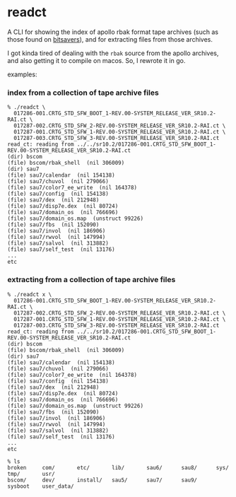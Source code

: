 # readct

A CLI for showing the index of apollo rbak format tape archives (such as those found on [bitsavers](http://bitsavers.org/bits/Apollo/SR10.4/)), and for extracting files from those archives.

I got kinda tired of dealing with the `rbak` source from the apollo archives, and also getting it to compile on macos.  So, I rewrote it in go.

examples:

### index from a collection of tape archive files

```
% ./readct \
  017286-001.CRTG_STD_SFW_BOOT_1-REV.00-SYSTEM_RELEASE_VER_SR10.2-RAI.ct \
  017287-002.CRTG_STD_SFW_2-REV.00-SYSTEM_RELEASE_VER_SR10.2-RAI.ct \
  017287-001.CRTG_STD_SFW_1-REV.00-SYSTEM_RELEASE_VER_SR10.2-RAI.ct \
  017287-003.CRTG_STD_SFW_3-REV.00-SYSTEM_RELEASE_VER_SR10.2-RAI.ct
read_ct: reading from ../../sr10.2/017286-001.CRTG_STD_SFW_BOOT_1-REV.00-SYSTEM_RELEASE_VER_SR10.2-RAI.ct
(dir) bscom
(file) bscom/rbak_shell  (nil 306009)
(dir) sau7
(file) sau7/calendar  (nil 154138)
(file) sau7/chuvol  (nil 279066)
(file) sau7/color7_ee_write  (nil 164378)
(file) sau7/config  (nil 154138)
(file) sau7/dex  (nil 212948)
(file) sau7/disp7e.dex  (nil 80724)
(file) sau7/domain_os  (nil 766696)
(file) sau7/domain_os.map  (unstruct 99226)
(file) sau7/fbs  (nil 152090)
(file) sau7/invol  (nil 186906)
(file) sau7/rwvol  (nil 147994)
(file) sau7/salvol  (nil 313882)
(file) sau7/self_test  (nil 13176) 
...
etc
```

### extracting from a collection of tape archive files

```
% ./readct x \
  017286-001.CRTG_STD_SFW_BOOT_1-REV.00-SYSTEM_RELEASE_VER_SR10.2-RAI.ct \
  017287-002.CRTG_STD_SFW_2-REV.00-SYSTEM_RELEASE_VER_SR10.2-RAI.ct \
  017287-001.CRTG_STD_SFW_1-REV.00-SYSTEM_RELEASE_VER_SR10.2-RAI.ct \
  017287-003.CRTG_STD_SFW_3-REV.00-SYSTEM_RELEASE_VER_SR10.2-RAI.ct
read_ct: reading from ../../sr10.2/017286-001.CRTG_STD_SFW_BOOT_1-REV.00-SYSTEM_RELEASE_VER_SR10.2-RAI.ct
(dir) bscom
(file) bscom/rbak_shell  (nil 306009)
(dir) sau7
(file) sau7/calendar  (nil 154138)
(file) sau7/chuvol  (nil 279066)
(file) sau7/color7_ee_write  (nil 164378)
(file) sau7/config  (nil 154138)
(file) sau7/dex  (nil 212948)
(file) sau7/disp7e.dex  (nil 80724)
(file) sau7/domain_os  (nil 766696)
(file) sau7/domain_os.map  (unstruct 99226)
(file) sau7/fbs  (nil 152090)
(file) sau7/invol  (nil 186906)
(file) sau7/rwvol  (nil 147994)
(file) sau7/salvol  (nil 313882)
(file) sau7/self_test  (nil 13176) 
...
etc

% ls
broken     com/       etc/       lib/       sau6/      sau8/      sys/       tmp/       usr/
bscom/     dev/       install/   sau5/      sau7/      sau9/      sysboot    user_data/
```
